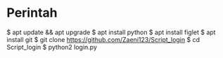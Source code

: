 # Perintah

$ apt update && apt upgrade
$ apt install python
$ apt install figlet
$ apt install git
$ git clone https://github.com/Zaeni123/Script_login
$ cd Script_login
$ python2 login.py
